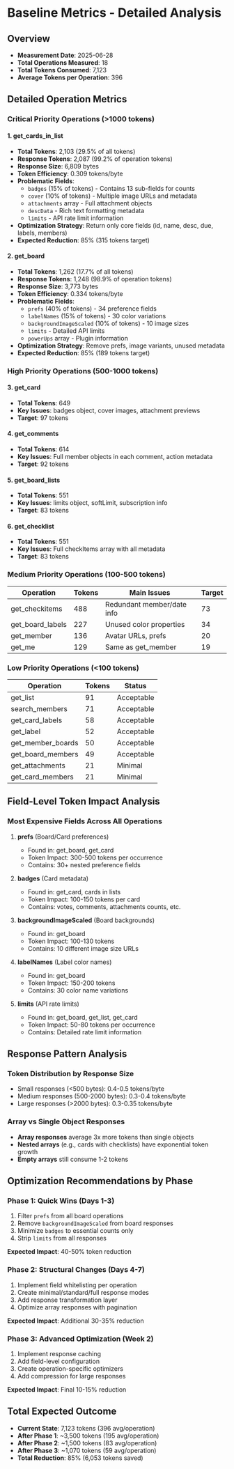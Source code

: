 # Baseline Metrics - Detailed Analysis

## Overview
- **Measurement Date**: 2025-06-28
- **Total Operations Measured**: 18
- **Total Tokens Consumed**: 7,123
- **Average Tokens per Operation**: 396

## Detailed Operation Metrics

### Critical Priority Operations (>1000 tokens)

#### 1. get_cards_in_list
- **Total Tokens**: 2,103 (29.5% of all tokens)
- **Response Tokens**: 2,087 (99.2% of operation tokens)
- **Response Size**: 6,809 bytes
- **Token Efficiency**: 0.309 tokens/byte
- **Problematic Fields**:
  - `badges` (15% of tokens) - Contains 13 sub-fields for counts
  - `cover` (10% of tokens) - Multiple image URLs and metadata
  - `attachments` array - Full attachment objects
  - `descData` - Rich text formatting metadata
  - `limits` - API rate limit information
- **Optimization Strategy**: Return only core fields (id, name, desc, due, labels, members)
- **Expected Reduction**: 85% (315 tokens target)

#### 2. get_board
- **Total Tokens**: 1,262 (17.7% of all tokens)
- **Response Tokens**: 1,248 (98.9% of operation tokens)
- **Response Size**: 3,773 bytes
- **Token Efficiency**: 0.334 tokens/byte
- **Problematic Fields**:
  - `prefs` (40% of tokens) - 34 preference fields
  - `labelNames` (15% of tokens) - 30 color variations
  - `backgroundImageScaled` (10% of tokens) - 10 image sizes
  - `limits` - Detailed API limits
  - `powerUps` array - Plugin information
- **Optimization Strategy**: Remove prefs, image variants, unused metadata
- **Expected Reduction**: 85% (189 tokens target)

### High Priority Operations (500-1000 tokens)

#### 3. get_card
- **Total Tokens**: 649
- **Key Issues**: badges object, cover images, attachment previews
- **Target**: 97 tokens

#### 4. get_comments
- **Total Tokens**: 614
- **Key Issues**: Full member objects in each comment, action metadata
- **Target**: 92 tokens

#### 5. get_board_lists
- **Total Tokens**: 551
- **Key Issues**: limits object, softLimit, subscription info
- **Target**: 83 tokens

#### 6. get_checklist
- **Total Tokens**: 551
- **Key Issues**: Full checkItems array with all metadata
- **Target**: 83 tokens

### Medium Priority Operations (100-500 tokens)

| Operation | Tokens | Main Issues | Target |
|-----------|---------|-------------|---------|
| get_checkitems | 488 | Redundant member/date info | 73 |
| get_board_labels | 227 | Unused color properties | 34 |
| get_member | 136 | Avatar URLs, prefs | 20 |
| get_me | 129 | Same as get_member | 19 |

### Low Priority Operations (<100 tokens)

| Operation | Tokens | Status |
|-----------|---------|---------|
| get_list | 91 | Acceptable |
| search_members | 71 | Acceptable |
| get_card_labels | 58 | Acceptable |
| get_label | 52 | Acceptable |
| get_member_boards | 50 | Acceptable |
| get_board_members | 49 | Acceptable |
| get_attachments | 21 | Minimal |
| get_card_members | 21 | Minimal |

## Field-Level Token Impact Analysis

### Most Expensive Fields Across All Operations

1. **prefs** (Board/Card preferences)
   - Found in: get_board, get_card
   - Token Impact: 300-500 tokens per occurrence
   - Contains: 30+ nested preference fields

2. **badges** (Card metadata)
   - Found in: get_card, cards in lists
   - Token Impact: 100-150 tokens per card
   - Contains: votes, comments, attachments counts, etc.

3. **backgroundImageScaled** (Board backgrounds)
   - Found in: get_board
   - Token Impact: 100-130 tokens
   - Contains: 10 different image size URLs

4. **labelNames** (Label color names)
   - Found in: get_board
   - Token Impact: 150-200 tokens
   - Contains: 30 color name variations

5. **limits** (API rate limits)
   - Found in: get_board, get_list, get_card
   - Token Impact: 50-80 tokens per occurrence
   - Contains: Detailed rate limit information

## Response Pattern Analysis

### Token Distribution by Response Size
- Small responses (<500 bytes): 0.4-0.5 tokens/byte
- Medium responses (500-2000 bytes): 0.3-0.4 tokens/byte
- Large responses (>2000 bytes): 0.3-0.35 tokens/byte

### Array vs Single Object Responses
- **Array responses** average 3x more tokens than single objects
- **Nested arrays** (e.g., cards with checklists) have exponential token growth
- **Empty arrays** still consume 1-2 tokens

## Optimization Recommendations by Phase

### Phase 1: Quick Wins (Days 1-3)
1. Filter `prefs` from all board operations
2. Remove `backgroundImageScaled` from board responses
3. Minimize `badges` to essential counts only
4. Strip `limits` from all responses

**Expected Impact**: 40-50% token reduction

### Phase 2: Structural Changes (Days 4-7)
1. Implement field whitelisting per operation
2. Create minimal/standard/full response modes
3. Add response transformation layer
4. Optimize array responses with pagination

**Expected Impact**: Additional 30-35% reduction

### Phase 3: Advanced Optimization (Week 2)
1. Implement response caching
2. Add field-level configuration
3. Create operation-specific optimizers
4. Add compression for large responses

**Expected Impact**: Final 10-15% reduction

## Total Expected Outcome
- **Current State**: 7,123 tokens (396 avg/operation)
- **After Phase 1**: ~3,500 tokens (195 avg/operation)
- **After Phase 2**: ~1,500 tokens (83 avg/operation)
- **After Phase 3**: ~1,070 tokens (59 avg/operation)
- **Total Reduction**: 85% (6,053 tokens saved)